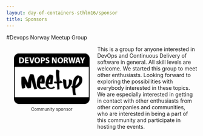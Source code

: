 ```yaml
---
layout: day-of-containers-sthlm16/sponsor
title: Sponsors
---
```

#Devops Norway Meetup Group
<div style="width:200px;float:left;padding:20px">
  <div style="height:120px;position:relative;">
    <a href="http://www.meetup.com/DevOps-Norway/" target="_blank"><img style="position: absolute; width:200px" src="/sponsors/logos/devops-norway.jpeg" /></a>
  </div>
  <div style="height:40px;text-align:center;font-size:82%;padding-top:20px;">Community sponsor</div>
</div>

This is a group for anyone interested in DevOps and Continuous Delivery of software in general. All skill levels are welcome. We started this group to meet other enthusiasts. Looking forward to exploring the possibilities with everybody interested in these topics. We are especially interested in getting in contact with other enthusiasts from other companies and communities, who are interested in being a part of this community and participate in hosting the events.
